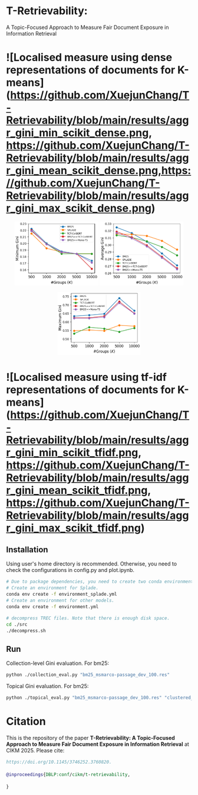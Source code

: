 # T-Retrievability:

A Topic-Focused Approach to Measure Fair Document Exposure in Information Retrieval

# ![Localised measure using dense representations of documents for K-means](https://github.com/XuejunChang/T-Retrievability/blob/main/results/aggr_gini_min_scikit_dense.png, https://github.com/XuejunChang/T-Retrievability/blob/main/results/aggr_gini_mean_scikit_dense.png,https://github.com/XuejunChang/T-Retrievability/blob/main/results/aggr_gini_max_scikit_dense.png)
<p style="text-align: center;">
  <img src="results/aggr_gini_min_scikit_dense.png" width="45%" />
  <img src="results/aggr_gini_mean_scikit_dense.png" width="45%" />
</p>

<p style="text-align: center;">
  <img src="results/aggr_gini_max_scikit_dense.png" width="45%" />
</p>

# ![Localised measure using tf-idf representations of documents for K-means](https://github.com/XuejunChang/T-Retrievability/blob/main/results/aggr_gini_min_scikit_tfidf.png, https://github.com/XuejunChang/T-Retrievability/blob/main/results/aggr_gini_mean_scikit_tfidf.png, https://github.com/XuejunChang/T-Retrievability/blob/main/results/aggr_gini_max_scikit_tfidf.png)

## Installation
Using user's home directory is recommended. Otherwise, you need to check the configurations in config.py and plot.ipynb.

```bash
# Due to package dependencies, you need to create two conda environments.
# Create an environment for Splade.
conda env create -f environment_splade.yml
# Create an environment for other models.
conda env create -f environment.yml 
```

```bash
# decompress TREC files. Note that there is enough disk space. 
cd ./src
./decompress.sh
```

## Run

Collection-level Gini evaluation. For bm25:

```bash
python ./collection_eval.py "bm25_msmarco-passage_dev_100.res"
```

Topical Gini evaluation. For bm25:

```bash
python ./topical_eval.py "bm25_msmarco-passage_dev_100.res" "clustered_dev_queries_by_5000_scikit_dense.csv"  
```

# Citation

This is the repository of the paper **T-Retrievability: A Topic-Focused Approach to Measure Fair
Document Exposure in Information Retrieval** at CIKM 2025. Please cite:

```bibtex
https://doi.org/10.1145/3746252.3760820.

@inproceedings{DBLP:conf/cikm/t-retrievability,

}
```

